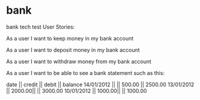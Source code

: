 # bank
bank tech test
User Stories:

As a user I want to keep money in my bank account

As a user I want to deposit money in my bank account

As a user I want to withdraw money from  my bank account

As a user I want to be able to see a bank statement such as this:

date       || credit || debit   || balance
14/01/2012 ||        || 500.00  || 2500.00
13/01/2012 || 2000.00||         || 3000.00
10/01/2012 || 1000.00||         || 1000.00
